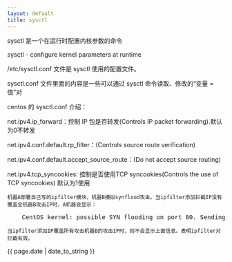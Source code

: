 ```yaml
---
layout: default
title: sysctl
---
```


sysctl 是一个在运行时配置内核参数的命令

sysctl - configure kernel parameters at runtime

/etc/sysctl.conf 文件是 sysctl 使用的配置文件。

sysctl.conf 文件里面的内容是一些可以通过 sysctl 命令读取、修改的“变量 = 值”对

centos 的 sysctl.conf 介绍：

net.ipv4.ip_forward：控制 IP 包是否转发(Controls IP packet forwarding).默认为0不转发

net.ipv4.conf.default.rp_filter：(Controls source route verification)

net.ipv4.conf.default.accept_source_route：(Do not accept source routing)

net.ipv4.tcp_syncookies: 控制是否使用TCP syncookies(Controls the use of TCP syncookies) 默认为1使用

    机器A部署自己写的ipfilter模块，机器B模拟synflood攻击。当ipfilter添加拦截IP没有覆盖全机器B攻击IP时，A机器会显示：

<pre>
    CentOS kernel: possible SYN flooding on port 80. Sending cookies
</pre>

    当ipfilter添加IP覆盖所有攻击机器B的攻击IP时，则不会显示上面信息。表明ipfilter对拦截有效。


{{ page.date | date_to_string }}
